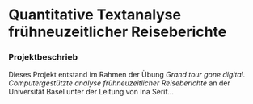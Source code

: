 # Quantitative Textanalyse frühneuzeitlicher Reiseberichte

### Projektbeschrieb
Dieses Projekt entstand im Rahmen der Übung _Grand tour gone digital. Computergestützte analyse frühneuzeitlicher Reiseberichte_ an der Universität Basel unter der Leitung von Ina Serif...

